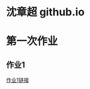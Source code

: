 # 沈章超 github.io 
#  第一次作业  

##   作业1  

  
[作业1链接](https://github.com/kqzsz/github.io/geo_world.html)
